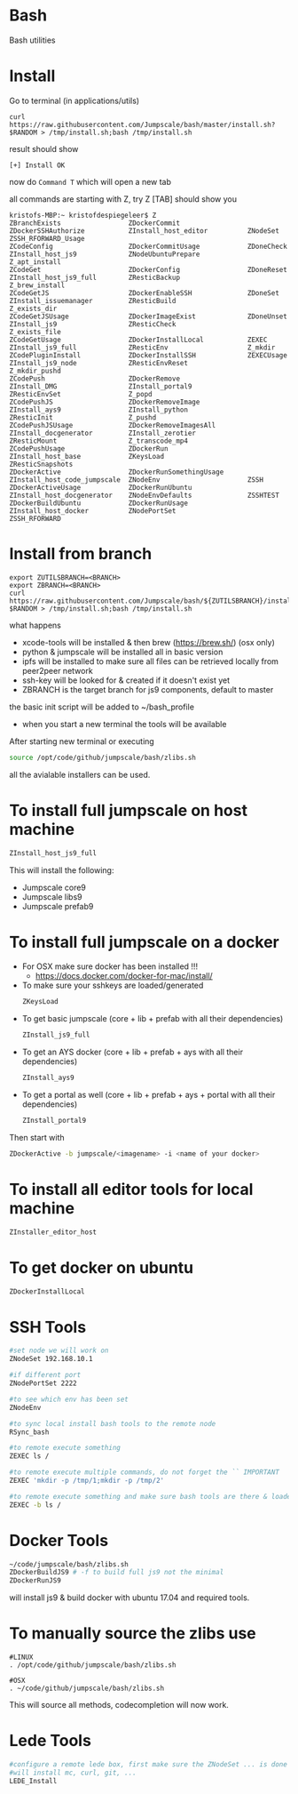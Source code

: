 # Bash
Bash utilities

# Install

Go to terminal (in applications/utils)

```
curl https://raw.githubusercontent.com/Jumpscale/bash/master/install.sh?$RANDOM > /tmp/install.sh;bash /tmp/install.sh
```

result should show
```
[+] Install OK
```

now do ```Command T``` which will open a new tab

all commands are starting with Z, try Z [TAB] should show you

```
kristofs-MBP:~ kristofdespiegeleer$ Z
ZBranchExists                 ZDockerCommit                 ZDockerSSHAuthorize           ZInstall_host_editor          ZNodeSet                      ZSSH_RFORWARD_Usage
ZCodeConfig                   ZDockerCommitUsage            ZDoneCheck                    ZInstall_host_js9             ZNodeUbuntuPrepare            Z_apt_install
ZCodeGet                      ZDockerConfig                 ZDoneReset                    ZInstall_host_js9_full        ZResticBackup                 Z_brew_install
ZCodeGetJS                    ZDockerEnableSSH              ZDoneSet                      ZInstall_issuemanager         ZResticBuild                  Z_exists_dir
ZCodeGetJSUsage               ZDockerImageExist             ZDoneUnset                    ZInstall_js9                  ZResticCheck                  Z_exists_file
ZCodeGetUsage                 ZDockerInstallLocal           ZEXEC                         ZInstall_js9_full             ZResticEnv                    Z_mkdir
ZCodePluginInstall            ZDockerInstallSSH             ZEXECUsage                    ZInstall_js9_node             ZResticEnvReset               Z_mkdir_pushd
ZCodePush                     ZDockerRemove                 ZInstall_DMG                  ZInstall_portal9              ZResticEnvSet                 Z_popd
ZCodePushJS                   ZDockerRemoveImage            ZInstall_ays9                 ZInstall_python               ZResticInit                   Z_pushd
ZCodePushJSUsage              ZDockerRemoveImagesAll        ZInstall_docgenerator         ZInstall_zerotier             ZResticMount                  Z_transcode_mp4
ZCodePushUsage                ZDockerRun                    ZInstall_host_base            ZKeysLoad                     ZResticSnapshots
ZDockerActive                 ZDockerRunSomethingUsage      ZInstall_host_code_jumpscale  ZNodeEnv                      ZSSH
ZDockerActiveUsage            ZDockerRunUbuntu              ZInstall_host_docgenerator    ZNodeEnvDefaults              ZSSHTEST
ZDockerBuildUbuntu            ZDockerRunUsage               ZInstall_host_docker          ZNodePortSet                  ZSSH_RFORWARD
```



# Install from branch

```
export ZUTILSBRANCH=<BRANCH>
export ZBRANCH=<BRANCH>
curl https://raw.githubusercontent.com/Jumpscale/bash/${ZUTILSBRANCH}/install.sh?$RANDOM > /tmp/install.sh;bash /tmp/install.sh
```

what happens
- xcode-tools will be installed & then brew (https://brew.sh/) (osx only)
- python & jumpscale will be installed all in basic version
- ipfs will be installed to make sure all files can be retrieved locally from peer2peer network
- ssh-key will be looked for & created if it doesn't exist yet
- ZBRANCH is the target branch for js9 components, default to master

the basic init script will be added to ~/bash_profile

- when you start a new terminal the tools will be available

After starting new terminal or executing
```bash
source /opt/code/github/jumpscale/bash/zlibs.sh
```
all the avialable installers can be used.

# To install full jumpscale on host machine
```bash
ZInstall_host_js9_full
```
This will install the following:
- Jumpscale core9
- Jumpscale libs9
- Jumpscale prefab9


# To install full jumpscale on a docker

- For OSX make sure docker has been installed !!!
    - https://docs.docker.com/docker-for-mac/install/
- To make sure your sshkeys are loaded/generated
    ```bash
    ZKeysLoad
    ```
 - To get basic jumpscale (core + lib + prefab with all their dependencies)
    ```bash
    ZInstall_js9_full
    ```
 - To get an AYS docker (core + lib + prefab + ays with all their dependencies)
    ```bash
    ZInstall_ays9
    ```
 - To get a portal as well (core + lib + prefab + ays + portal with all their dependencies)
    ```bash
    ZInstall_portal9
    ```
Then start with
```bash
ZDockerActive -b jumpscale/<imagename> -i <name of your docker>
```

# To install all editor tools for local machine

```bash
ZInstaller_editor_host
```

# To get docker on ubuntu

```bash
ZDockerInstallLocal
```

# SSH Tools

```bash
#set node we will work on
ZNodeSet 192.168.10.1

#if different port
ZNodePortSet 2222

#to see which env has been set
ZNodeEnv

#to sync local install bash tools to the remote node
RSync_bash

#to remote execute something
ZEXEC ls /

#to remote execute multiple commands, do not forget the `` IMPORTANT
ZEXEC 'mkdir -p /tmp/1;mkdir -p /tmp/2'

#to remote execute something and make sure bash tools are there & loaded
ZEXEC -b ls /

```

# Docker Tools

```bash
~/code/jumpscale/bash/zlibs.sh
ZDockerBuildJS9 # -f to build full js9 not the minimal
ZDockerRunJS9
```

will install js9 & build docker with ubuntu 17.04 and required tools.

# To manually source the zlibs use

```
#LINUX
. /opt/code/github/jumpscale/bash/zlibs.sh

#OSX
. ~/code/github/jumpscale/bash/zlibs.sh
```

This will source all methods, codecompletion will now work.


# Lede Tools

```bash
#configure a remote lede box, first make sure the ZNodeSet ... is done
#will install mc, curl, git, ...
LEDE_Install


```
